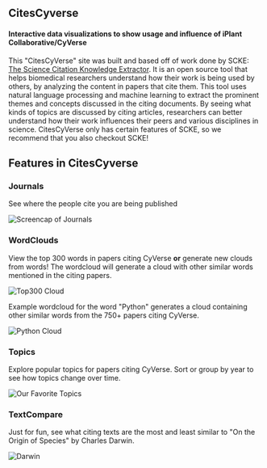 ## CitesCyverse

#### Interactive data visualizations to show usage and influence of iPlant Collaborative/CyVerse 

This "CitesCyVerse" site was built and based off of work done by SCKE: [The Science Citation Knowledge Extractor](https://github.com/hclent/Science-Citation-Knowledge-Extractor). It is an open source tool that helps biomedical researchers understand how their work is being used by others, by analyzing the content in papers that cite them. This tool uses natural language processing and machine learning to extract the prominent themes and concepts discussed in the citing documents. By seeing what kinds of topics are discussed by citing articles, researchers can better understand how their work influences their peers and various disciplines in science. CitesCyVerse only has certain features of SCKE, so we recommend that you also checkout SCKE!

## Features in CitesCyverse

### Journals

See where the people cite you are being published

![Screencap of Journals](https://github.com/hclent/citesCyverse/blob/master/flask/static/images/cc1.png)

### WordClouds

View the top 300 words in papers citing CyVerse **or** generate new clouds from words!  The wordcloud will generate a cloud with other similar words mentioned in the citing papers.

![Top300 Cloud](https://github.com/hclent/citesCyverse/blob/master/flask/static/images/cc2.png)

Example wordcloud for the word "Python" generates a cloud containing other similar words from the 750+ papers citing CyVerse.

![Python Cloud](https://github.com/hclent/citesCyverse/blob/master/flask/static/images/cc3.png)

### Topics

Explore popular topics for papers citing CyVerse. Sort or group by year to see how topics change over time. 

![Our Favorite Topics](https://github.com/hclent/citesCyverse/blob/master/flask/static/images/cc4.png)


### TextCompare

Just for fun, see what citing texts are the most and least similar to "On the Origin of Species" by Charles Darwin. 

![Darwin](https://github.com/hclent/citesCyverse/blob/master/flask/static/images/cc5.png)


